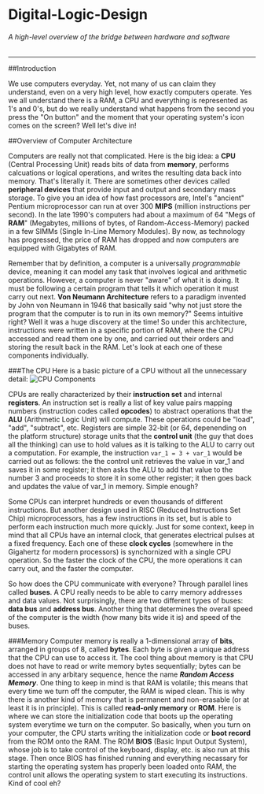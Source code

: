 # Digital-Logic-Design

###### A high-level overview of the bridge between hardware and software
-------

##Introduction 

We use computers everyday. Yet, not many of us can claim they understand, even on a very high level, how exactly computers operate. Yes we all understand there is a RAM, a CPU and everything is represented as 1's and 0's, but do we really understand what happens from the second you press the "On button" and the moment that your operating system's icon comes on the screen? Well let's dive in!

##Overview of Computer Architecture

Computers are really not that complicated. Here is the big idea: a **CPU** (Central Processing Unit) reads bits of data from **memory**, performs calcuations or logical operations, and writes the resulting data back into memory. That's literally it. There are sometimes other devices called **peripheral devices** that provide input and output and secondary mass storage. To give you an idea of how fast processors are, Intel's "ancient" Pentium microprocessor can run at over 300 **MIPS** (million instructions per second). In the late 1990's computers had about a maximum of 64 "Megs of **RAM**" (Megabytes, millions of bytes, of Random-Access-Memory) packed in a few SIMMs (Single In-Line Memory Modules). By now, as technology has progressed, the price of RAM has dropped and now computers are equipped with Gigabytes of RAM.

Remember that by definition, a computer is a universally _programmable_ device, meaning it can model any task that involves logical and arithmetic operations. However, a computer is never "aware" of what it is doing. It must be following a certain program that tells it which operation it must carry out next. **Von Neumann Architecture** refers to a paradigm invented by John von Neumann in 1946 that basically said "why not just store the program that the computer is to run in its own memory?" Seems intuitive right? Well it was a huge discovery at the time! So under this architecture, instructions were written in a specific portion of RAM, where the CPU accessed and read them one by one, and carried out their orders and storing the result back in the RAM. Let's look at each one of these components individually.

###The CPU
Here is a basic picture of a CPU without all the unnecessary detail:
![CPU Components](http://upload.wikimedia.org/wikipedia/commons/d/d8/ABasicComputer.gif)

CPUs are really characterized by their **instruction set** and internal **registers**. An instruction set is really a list of key value pairs mapping numbers (instruction codes called **opcodes**) to abstract operations that the **ALU** (Arithmetic Logic Unit) will compute. These operations could be "load", "add", "subtract", etc. Registers are simple 32-bit (or 64, depenending on the platform structure) storage units that the **control unit** (the guy that does all the thinking) can use to hold values as it is talking to the ALU to carry out a computation. For example, the instruction `var_1 = 3 + var_1` would be carried out as follows: the the control unit retrieves the value in var_1 and saves it in some register; it then asks the ALU to add that value to the number 3 and proceeds to store it in some other register; it then goes back and updates the value of var_1 in memory. Simple enough?

Some CPUs can interpret hundreds or even thousands of different instructions. But another design used in RISC (Reduced Instructions Set Chip) microprocessors, has a few instructions in its set, but is able to perform each instruction much more quickly. Just for some context, keep in mind that all CPUs have an internal clock, that generates electrical pulses at a fixed frequency. Each one of these **clock cycles** (somewhere in the Gigahertz for modern processors) is synchornized with a single CPU operation. So the faster the clock of the CPU, the more operations it can carry out, and the faster the computer.

So how does the CPU communicate with everyone? Through parallel lines called **buses**. A CPU really needs to be able to carry memory addresses and data values. Not surprisingly, there are two different types of buses: **data bus** and **address bus**. Another thing that determines the overall speed of the computer is the width (how many bits wide it is) and speed of the buses.

###Memory
Computer memory is really a 1-dimensional array of **bits**, arranged in groups of 8, called **bytes**. Each byte is given a unique address that the CPU can use to access it. The cool thing about memory is that CPU does not have to read or write memory bytes sequentially; bytes can be accessed in any arbitary sequence, hence the name **_Random Access Memory_**. One thing to keep in mind is that RAM is volatile; this means that every time we turn off the computer, the RAM is wiped clean. This is why there is another kind of memory that is permanent and non-erasable (or at least it is in principle). This is called **read-only memory** or **ROM**. Here is where we can store the initialization code that boots up the operating system everytime we turn on the computer. So basically, when you turn on your computer, the CPU starts writing the initialization code or **boot record** from the ROM onto the RAM. The ROM **BIOS** (Basic Input Output System), whose job is to take control of the keyboard, display, etc. is also run at this stage. Then once BIOS has finished running and everything necassary for starting the operating system has properly been loaded onto RAM, the control unit allows the operating system to start executing its instructions. Kind of cool eh?

